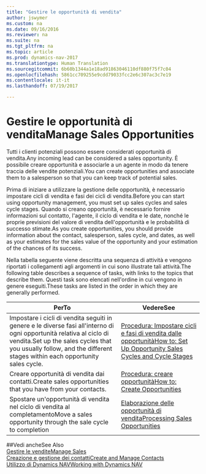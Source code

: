 ```yaml
---
title: "Gestire le opportunità di vendita"
author: jswymer
ms.custom: na
ms.date: 09/16/2016
ms.reviewer: na
ms.suite: na
ms.tgt_pltfrm: na
ms.topic: article
ms.prod: dynamics-nav-2017
ms.translationtype: Human Translation
ms.sourcegitcommit: 6b60b1344a1e18ad91863046110df880f75f7c04
ms.openlocfilehash: 5861cc709255e9cdd79033fcc2e6c307ac3c7e19
ms.contentlocale: it-it
ms.lasthandoff: 07/19/2017

---
```

# <a name="manage-sales-opportunities"></a><span data-ttu-id="48b3a-102">Gestire le opportunità di vendita</span><span class="sxs-lookup"><span data-stu-id="48b3a-102">Manage Sales Opportunities</span></span>
<span data-ttu-id="48b3a-103">Tutti i clienti potenziali possono essere considerati opportunità di vendita.</span><span class="sxs-lookup"><span data-stu-id="48b3a-103">Any incoming lead can be considered a sales opportunity.</span></span> <span data-ttu-id="48b3a-104">È possibile creare opportunità e associarle a un agente in modo da tenere traccia delle vendite potenziali.</span><span class="sxs-lookup"><span data-stu-id="48b3a-104">You can create opportunities and associate them to a salesperson so that you can keep track of potential sales.</span></span>

<span data-ttu-id="48b3a-105">Prima di iniziare a utilizzare la gestione delle opportunità, è necessario impostare cicli di vendita e fasi dei cicli di vendita.</span><span class="sxs-lookup"><span data-stu-id="48b3a-105">Before you can start using opportunity management, you must set up sales cycles and sales cycle stages.</span></span> <span data-ttu-id="48b3a-106">Quando si creano opportunità, è necessario fornire informazioni sul contatto, l'agente, il ciclo di vendita e le date, nonché le proprie previsioni del valore di vendita dell'opportunità e le probabilità di successo stimate.</span><span class="sxs-lookup"><span data-stu-id="48b3a-106">As you create opportunities, you should provide information about the contact, salesperson, sales cycle, and dates, as well as your estimates for the sales value of the opportunity and your estimation of the chances of its success.</span></span>

<span data-ttu-id="48b3a-107">Nella tabella seguente viene descritta una sequenza di attività e vengono riportati i collegamenti agli argomenti in cui sono illustrate tali attività.</span><span class="sxs-lookup"><span data-stu-id="48b3a-107">The following table describes a sequence of tasks, with links to the topics that describe them.</span></span> <span data-ttu-id="48b3a-108">Questi task sono elencati nell'ordine in cui vengono in genere eseguiti.</span><span class="sxs-lookup"><span data-stu-id="48b3a-108">These tasks are listed in the order in which they are generally performed.</span></span>

|<span data-ttu-id="48b3a-109">Per</span><span class="sxs-lookup"><span data-stu-id="48b3a-109">To</span></span> |<span data-ttu-id="48b3a-110">Vedere</span><span class="sxs-lookup"><span data-stu-id="48b3a-110">See</span></span> |
|---|-----|
|<span data-ttu-id="48b3a-111">Impostare i cicli di vendita seguiti in genere e le diverse fasi all'interno di ogni opportunità relativa al ciclo di vendita.</span><span class="sxs-lookup"><span data-stu-id="48b3a-111">Set up the sales cycles that you usually follow, and the different stages within each opportunity sales cycle.</span></span>|[<span data-ttu-id="48b3a-112">Procedura: Impostare cicli e fasi di vendita dalle opportunità</span><span class="sxs-lookup"><span data-stu-id="48b3a-112">How to: Set Up Opportunity Sales Cycles and Cycle Stages</span></span>](marketing-how-setup-opportunity-sales-cycles-stages.md)|
|<span data-ttu-id="48b3a-113">Creare opportunità di vendita dai contatti.</span><span class="sxs-lookup"><span data-stu-id="48b3a-113">Create sales opportunities that you have from your contacts.</span></span>|[<span data-ttu-id="48b3a-114">Procedura: creare opportunità</span><span class="sxs-lookup"><span data-stu-id="48b3a-114">How to: Create Opportunities</span></span>](marketing-how-create-opportunities.md)|
|<span data-ttu-id="48b3a-115">Spostare un'opportunità di vendita nel ciclo di vendita al completamento</span><span class="sxs-lookup"><span data-stu-id="48b3a-115">Move a sales opportunity through the sale cycle to completion</span></span>|[<span data-ttu-id="48b3a-116">Elaborazione delle opportunità di vendita</span><span class="sxs-lookup"><span data-stu-id="48b3a-116">Processing Sales Opportunities</span></span>](marketing-processing-sales-opportunities.md)|


##<a name="see-also"></a><span data-ttu-id="48b3a-117">Vedi anche</span><span class="sxs-lookup"><span data-stu-id="48b3a-117">See Also</span></span>  
[<span data-ttu-id="48b3a-118">Gestire le vendite</span><span class="sxs-lookup"><span data-stu-id="48b3a-118">Manage Sales</span></span>](sales-manage-sales.md)  
[<span data-ttu-id="48b3a-119">Creazione e gestione dei contatti</span><span class="sxs-lookup"><span data-stu-id="48b3a-119">Create and Manage Contacts</span></span>](marketing-contacts.md)  
[<span data-ttu-id="48b3a-120">Utilizzo di Dynamics NAV</span><span class="sxs-lookup"><span data-stu-id="48b3a-120">Working with Dynamics NAV</span></span>](ui-work-product.md)

